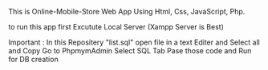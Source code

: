 
 This is  Online-Mobile-Store Web App Using Html, Css, JavaScript, Php.
 
 to run this app first Excutute Local Server (Xampp Server is Best)
  
   Important : In this Repositery "list.sql" open file in a text Editer and Select all and Copy 
               Go to PhpmymAdmin Select SQL Tab Pase those code and Run for DB creation

